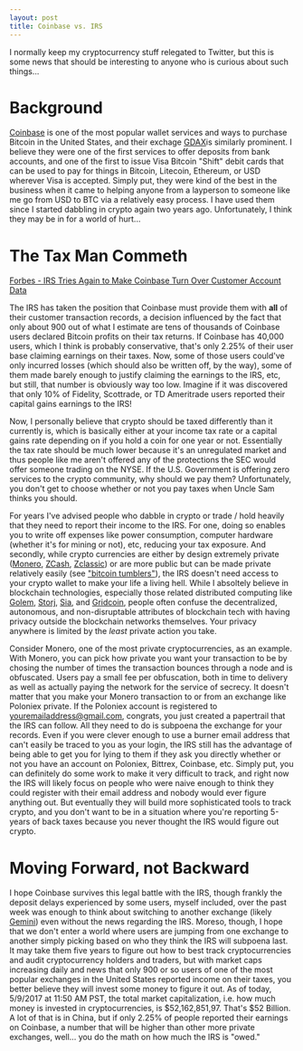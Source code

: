 ```yaml
---
layout: post
title: Coinbase vs. IRS
---
```

I normally keep my cryptocurrency stuff relegated to Twitter, but this is some news that should be interesting to anyone who is curious about such things...  

# Background
<a href="https://coinbase.com">Coinbase</a> is one of the most popular wallet services and ways to purchase Bitcoin in the United States, and their exchage <a href="https://gdax.com">GDAX</a>is similarly prominent. I believe they were one of the first services to offer deposits from bank accounts, and one of the first to issue Visa Bitcoin "Shift" debit cards that can be used to pay for things in Bitcoin, Litecoin, Ethereum, or USD wherever Visa is accepted. Simply put, they were kind of the best in the business when it came to helping anyone from a layperson to someone like me go from USD to BTC via a relatively easy process. I have used them since I started dabbling in crypto again two years ago. Unfortunately, I think they may be in for a world of hurt...  

# The Tax Man Commeth
<a href="https://www.forbes.com/sites/kellyphillipserb/2017/03/20/irs-tries-again-to-make-coinbase-turn-over-customer-account-data/#2199c5c8175e">Forbes - IRS Tries Again to Make Coinbase Turn Over Customer Account Data</a>

The IRS has taken the position that Coinbase must provide them with **all** of their customer transaction records, a decision influenced by the fact that only about 900 out of what I estimate are tens of thousands of Coinbase users declared Bitcoin profits on their tax returns. If Coinbase has 40,000 users, which I think is probably conservative, that's only 2.25% of their user base claiming earnings on their taxes. Now, some of those users could've only incurred losses (which should also be written off, by the way), some of them made barely enough to justify claiming the earnings to the IRS, etc, but still, that number is obviously way too low. Imagine if it was discovered that only 10% of Fidelity, Scottrade, or TD Ameritrade users reported their capital gains earnings to the IRS!

Now, I personally believe that crypto should be taxed differently than it currently is, which is basically either at your income tax rate or a capital gains rate depending on if you hold a coin for one year or not. Essentially the tax rate should be much lower because it's an unregulated market and thus people like me aren't offered any of the protections the SEC would offer someone trading on the NYSE. If the U.S. Government is offering zero services to the crypto community, why should we pay them? Unfortunately, you don't get to choose whether or not you pay taxes when Uncle Sam thinks you should.

For years I've advised people who dabble in crypto or trade / hold heavily that they need to report their income to the IRS. For one, doing so enables you to write off expenses like power consumption, computer hardware (whether it's for mining or not), etc, reducing your tax exposure. And secondly, while crypto currencies are either by design extremely private (<a href="https://getmonero.org/home">Monero</a>, <a href="https://z.cash">ZCash</a>, <a href="http://zclassic.org/">Zclassic</a>) or are more public but can be made private relatively easily (see <a href="https://en.wikipedia.org/wiki/Cryptocurrency_tumbler">"bitcoin tumblers"</a>), the IRS doesn't need access to your crypto wallet to make your life a living hell. While I absoltely believe in blockchain technologies, especially those related distributed computing like <a href="https://golem.network/">Golem</a>, <a href="https://storj.io/">Storj</a>, <a href="http://sia.tech/">Sia</a>, and <a href="http://www.gridcoin.us/">Gridcoin</a>, people often confuse the decentralized, autonomous, and non-disruptable attributes of blockchain tech with having privacy outside the blockchain networks themselves. Your privacy anywhere is limited by the *least* private action you take. 

Consider Monero, one of the most private cryptocurrencies, as an example. With Monero, you can pick how private you want your transaction to be by chosing the number of times the transaction bounces through a node and is obfuscated. Users pay a small fee per obfuscation, both in time to delivery as well as actually paying the network for the service of secrecy. It doesn't matter that you make your Monero transaction to or from an exchange like Poloniex private. If the Poloniex account is registered to youremailaddress@gmail.com, congrats, you just created a papertrail that the IRS can follow. All they need to do is subpoena the exchange for your records. Even if you were clever enough to use a burner email address that can't easily be traced to you as your login, the IRS still has the advantage of being able to get you for lying to them if they ask you directly whether or not you have an account on Poloniex, Bittrex, Coinbase, etc. Simply put, you can definitely do some work to make it very difficult to track, and right now the IRS will likely focus on people who were naive enough to think they could register with their email address and nobody would ever figure anything out. But eventually they will build more sophisticated tools to track crypto, and you don't want to be in a situation where you're reporting 5-years of back taxes because you never thought the IRS would figure out crypto.

# Moving Forward, not Backward
I hope Coinbase survives this legal battle with the IRS, though frankly the deposit delays experienced by some users, myself included, over the past week was enough to think about switching to another exchange (likely <a href="https://gemini.com/">Gemini</a>) even without the news regarding the IRS. Moreso, though, I hope that we don't enter a world where users are jumping from one exchange to another simply picking based on who they think the IRS will subpoena last. It may take them five years to figure out how to best track cryptocurrencies and audit cryptocurrency holders and traders, but with market caps increasing daily and news that only 900 or so users of one of the most popular exchanges in the United States reported income on their taxes, you better believe they will invest some money to figure it out. As of today, 5/9/2017 at 11:50 AM PST, the total market capitalization, i.e. how much money is invested in cryptocurrencies, is $52,162,851,97. That's $52 Billion. A lot of that is in China, but if only 2.25% of people reported their earnings on Coinbase, a number that will be higher than other more private exchanges, well... you do the math on how much the IRS is "owed."